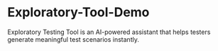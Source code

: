 # Exploratory-Tool-Demo
Exploratory Testing Tool is an AI-powered assistant that helps testers generate meaningful test scenarios instantly.
